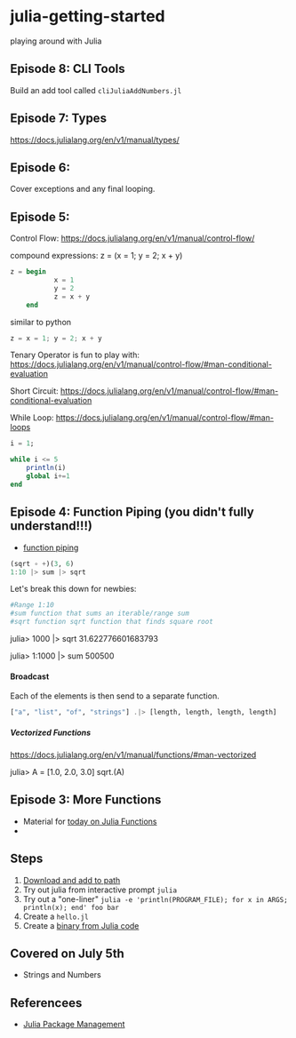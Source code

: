 # julia-getting-started
playing around with Julia

## Episode 8:  CLI Tools

Build an add tool called `cliJuliaAddNumbers.jl`

## Episode 7:  Types

https://docs.julialang.org/en/v1/manual/types/


## Episode 6:

Cover exceptions and any final looping.

## Episode 5:

Control Flow:  https://docs.julialang.org/en/v1/manual/control-flow/

compound expressions:  z = (x = 1; y = 2; x + y)
```julia
z = begin
           x = 1
           y = 2
           z = x + y
    end
```
similar to python
```python
z = x = 1; y = 2; x + y
```

Tenary Operator is fun to play with:  https://docs.julialang.org/en/v1/manual/control-flow/#man-conditional-evaluation


Short Circuit:  https://docs.julialang.org/en/v1/manual/control-flow/#man-conditional-evaluation

While Loop:  https://docs.julialang.org/en/v1/manual/control-flow/#man-loops

```julia
i = 1;

while i <= 5
    println(i)
    global i+=1
end
```



## Episode 4:  Function Piping (you didn't fully understand!!!)

* [function piping](https://docs.julialang.org/en/v1/manual/functions/#Function-composition-and-piping)

```julia
(sqrt ∘ +)(3, 6)
1:10 |> sum |> sqrt
```

Let's break this down for newbies:

```julia
#Range 1:10
#sum function that sums an iterable/range sum
#sqrt function sqrt function that finds square root
```

julia> 1000 |> sqrt
31.622776601683793

julia> 1:1000 |> sum
500500

#### Broadcast

Each of the elements is then send to a separate function.

```julia
["a", "list", "of", "strings"] .|> [length, length, length, length]
```
##### Vectorized Functions

https://docs.julialang.org/en/v1/manual/functions/#man-vectorized

julia> A = [1.0, 2.0, 3.0]
sqrt.(A)

## Episode 3:  More Functions

* Material for [today on Julia Functions](https://docs.julialang.org/en/v1/manual/functions/)  
* 

## Steps
1.  [Download and add to path](https://julialang.org/downloads/platform/#linux_and_freebsd)
2.  Try out julia from interactive prompt `julia`
3.  Try out a "one-liner" `julia -e 'println(PROGRAM_FILE); for x in ARGS; println(x); end' foo bar`
4.  Create a `hello.jl`
5.  Create a [binary from Julia code](https://docs.juliahub.com/PackageCompiler/MMV8C/1.2.1/devdocs/binaries_part_2.html)

## Covered on July 5th

* Strings and Numbers

## Referencees

* [Julia Package Management](https://docs.julialang.org/en/v1/stdlib/Pkg/)